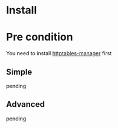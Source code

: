 # Install

# Pre condition
You need to install [httptables-manager](https://github.com/WALL-E/httptables-manager) first

## Simple
pending


## Advanced
pending
